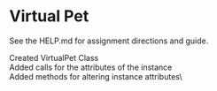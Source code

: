 # Virtual Pet

See the HELP.md for assignment directions and guide.

Created VirtualPet Class\
Added calls for the attributes of the instance\
Added methods for altering instance attributes\
